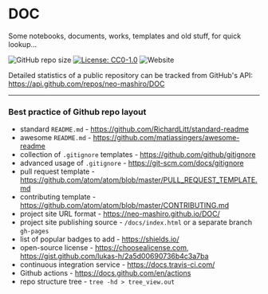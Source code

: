 # DOC
Some notebooks, documents, works, templates and old stuff, for quick lookup...

![GitHub repo size](https://img.shields.io/github/repo-size/neo-mashiro/DOC?label=Doc%20Size&style=social)
[![License: CC0-1.0](https://img.shields.io/badge/License-CC0%201.0-blue.svg?style=plastic)](http://creativecommons.org/publicdomain/zero/1.0/)
![Website](https://img.shields.io/website?down_message=Offline&label=Website&style=plastic&up_color=%23b366ff&up_message=Online&url=https%3A%2F%2Fnbviewer.jupyter.org%2Fgithub%2Fneo-mashiro%2FDOC%2Fblob%2Fmaster%2Fweb%2Findex.html)

Detailed statistics of a public repository can be tracked from GitHub's API:  
https://api.github.com/repos/neo-mashiro/DOC

---

### Best practice of Github repo layout

- standard `README.md` - https://github.com/RichardLitt/standard-readme
- awesome `README.md` - https://github.com/matiassingers/awesome-readme
- collection of `.gitignore` templates - https://github.com/github/gitignore
- advanced usage of `.gitignore` - https://git-scm.com/docs/gitignore
- pull request template - https://github.com/atom/atom/blob/master/PULL_REQUEST_TEMPLATE.md
- contributing template - https://github.com/atom/atom/blob/master/CONTRIBUTING.md
- project site URL format - https://neo-mashiro.github.io/DOC/
- project site publishing source - `/docs/index.html` or a separate branch `gh-pages`
- list of popular badges to add - https://shields.io/
- open-source license - https://choosealicense.com, https://gist.github.com/lukas-h/2a5d00690736b4c3a7ba
- continuous integration service - https://docs.travis-ci.com/
- Github actions - https://docs.github.com/en/actions
- repo structure tree - ```tree -hd > tree_view.out```
